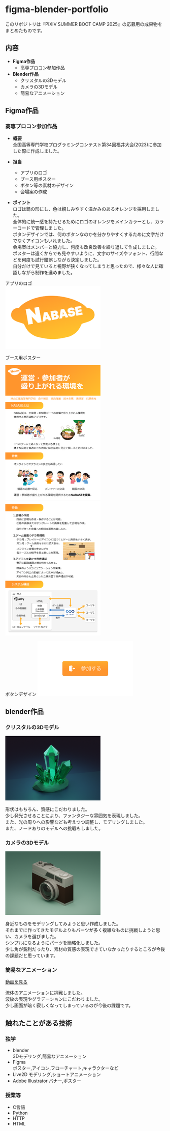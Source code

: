 # figma-blender-portfolio
このリポジトリは『PIXIV SUMMER BOOT CAMP 2025』の応募用の成果物をまとめたものです。
## 内容
- **Figma作品**
  - 高専プロコン参加作品
- **Blender作品**
  - クリスタルの3Dモデル
  - カメラの3Dモデル
  - 簡易なアニメーション

## Figma作品
### 高専プロコン参加作品
- **概要**  
全国高等専門学校プログラミングコンテスト第34回福井大会(2023)に参加した際に作成しました。

- **担当**
  - アプリのロゴ
  - ブース用ポスター
  - ボタン等の素材のデザイン
  - 会場案の作成
 
- **ポイント**  
  ロゴは鍋の形にし、色は親しみやすく温かみのあるオレンジを採用しました。  
  全体的に統一感を持たせるためにロゴのオレンジをメインカラーとし、カラーコードで管理しました。  
  ボタンデザインでは、何のボタンなのかを分かりやすくするために文字だけでなくアイコンもいれました。  
  会場案はメンバーと協力し、何度も改良改善を繰り返して作成しました。  
  ポスターは遠くからでも見やすいように、文字のサイズやフォント、行間などを何度も試行錯誤しながら決定しました。  
  自分だけで見ていると視野が狭くなってしまうと思ったので、様々な人に確認しながら制作を進めました。
    
アプリのロゴ  
<img src="NABASE_logo.png" alt="アプリのロゴ" width="300px">

ブース用ポスター
<p>
  <img src="ポスター１.png" width="300px">
  <img src="ポスター２.png" width="300px">
</p>
ボタンデザイン
<img src="参加ボタン.png" alt="ボタンデザイン" width="300px">

## blender作品
### クリスタルの3Dモデル
<img src="crystal_blender.png" width="300px">

形状はもちろん、質感にこだわりました。  
少し発光させることにより、ファンタジーな雰囲気を表現しました。  
また、光の周りへの影響なども考えつつ調整し、モデリングしました。  
また、ノードありのモデルへの挑戦もしました。  

### カメラの3Dモデル
<img src="camera_blender.png" width="300px">

身近なものをモデリングしてみようと思い作成しました。  
それまでに作ってきたモデルよりもパーツが多く複雑なものに挑戦しようと思い、カメラを選びました。  
シンプルになるようにパーツを簡略化しました。  
少し角が鋭利だったり、素材の質感の表現できていなかったりするところが今後の課題だと思っています。

### 簡易なアニメーション
[動画を見る](drink_animation_blender.mp4)

流体のアニメーションに挑戦しました。  
波紋の表現やグラデーションにこだわりました。  
少し画面が暗く寂しくなってしまっているのが今後の課題です。

## 触れたことがある技術
### 独学
- blender  
  3Dモデリング,簡易なアニメーション
- Figma  
  ポスター,アイコン,フローチャート,キャラクターなど
- Live2D
  モデリング,ショートアニメーション
- Adobe Illustrator
  バナー,ポスター
### 授業等
- C言語
- Python
- HTTP
- HTML



